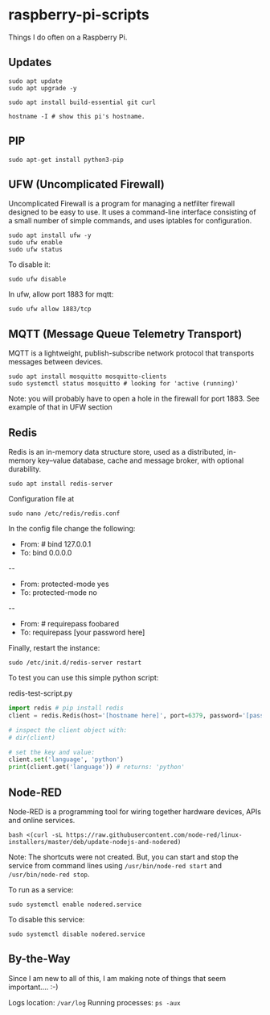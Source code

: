 # raspberry-pi-scripts
Things I do often on a Raspberry Pi.

## Updates

```shell
sudo apt update
sudo apt upgrade -y

sudo apt install build-essential git curl

hostname -I # show this pi's hostname.
```

## PIP

```
sudo apt-get install python3-pip
```

## UFW (Uncomplicated Firewall)

Uncomplicated Firewall is a program for managing a netfilter firewall designed to be easy to use. It uses a command-line interface consisting of a small number of simple commands, and uses iptables for configuration. 

```shell
sudo apt install ufw -y
sudo ufw enable
sudo ufw status
```

To disable it:
```shell
sudo ufw disable
```

In ufw, allow port 1883 for mqtt:

```shell
sudo ufw allow 1883/tcp
```

## MQTT (Message Queue Telemetry Transport)

MQTT is a lightweight, publish-subscribe network protocol that transports messages between devices.

```shell
sudo apt install mosquitto mosquitto-clients
sudo systemctl status mosquitto # looking for 'active (running)'
```

Note: you will probably have to open a hole in the firewall for port 1883. See example of that in UFW section

## Redis

Redis is an in-memory data structure store, used as a distributed, in-memory key–value database, cache and message broker, with optional durability.

```shell
sudo apt install redis-server
```

Configuration file at

```shell
sudo nano /etc/redis/redis.conf
```

In the config file change the following:

- From: # bind 127.0.0.1
- To: bind 0.0.0.0

--

- From: protected-mode yes
- To: protected-mode no
 
 --

- From: # requirepass foobared
- To: requirepass [your password here]

Finally, restart the instance:

```shell
sudo /etc/init.d/redis-server restart
```

To test you can use this simple python script:

redis-test-script.py
```python
import redis # pip install redis
client = redis.Redis(host='[hostname here]', port=6379, password='[password here]')

# inspect the client object with:
# dir(client)

# set the key and value:
client.set('language', 'python')
print(client.get('language')) # returns: 'python'
```

## Node-RED

Node-RED is a programming tool for wiring together hardware devices, APIs and online services.

```shell
bash <(curl -sL https://raw.githubusercontent.com/node-red/linux-installers/master/deb/update-nodejs-and-nodered)
```

Note: The shortcuts were not created. But, you can start and stop the service from command lines using `/usr/bin/node-red start` and `/usr/bin/node-red stop`.

To run as a service:
```shell
sudo systemctl enable nodered.service
```

To disable this service:

```shell
sudo systemctl disable nodered.service
```

## By-the-Way

Since I am new to all of this, I am making note of things that seem important.... :-)

Logs location: `/var/log`
Running processes: `ps -aux`
